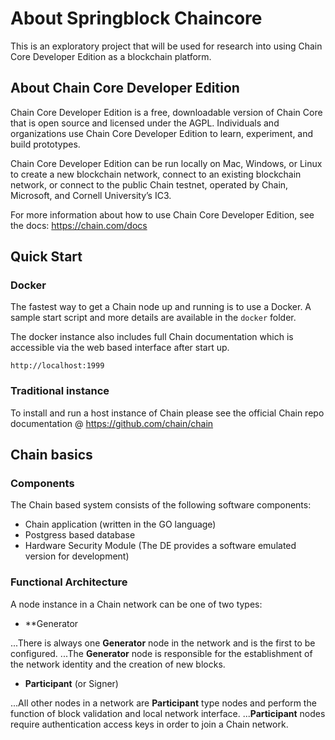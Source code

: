 # About Springblock Chaincore
This is an exploratory project that will be used for research into using Chain Core Developer Edition as a blockchain platform.

## About Chain Core Developer Edition
Chain Core Developer Edition is a free, downloadable version of Chain Core that is open source and licensed under the AGPL. Individuals and organizations use Chain Core Developer Edition to learn, experiment, and build prototypes.

Chain Core Developer Edition can be run locally on Mac, Windows, or Linux to create a new blockchain network, connect to an existing blockchain network, or connect to the public Chain testnet, operated by Chain, Microsoft, and Cornell University’s IC3.

For more information about how to use Chain Core Developer Edition, see the docs: https://chain.com/docs

## Quick Start

### Docker
The fastest way to get a Chain node up and running is to use a Docker. A sample start script and more details are available in the ``docker`` folder.

The docker instance also includes full Chain documentation which is accessible via the web based interface after start up.
```
http://localhost:1999
```

### Traditional instance
To install and run a host instance of Chain please see the official Chain repo documentation @ https://github.com/chain/chain

## Chain basics

### Components 
The Chain based system consists of the following software components:
* Chain application (written in the GO language)
* Postgress based database
* Hardware Security Module (The DE provides a software emulated version for development)

### Functional Architecture
A node instance in a Chain network can be one of two types:

* **Generator

...There is always one **Generator** node in the network and is the first to be configured.
...The **Generator** node is responsible for the establishment of the network identity and the creation of new blocks.

* **Participant** (or Signer)

...All other nodes in a network are **Participant** type nodes and perform the function of block validation and local network interface.
...**Participant** nodes require authentication access keys in order to join a Chain network.

